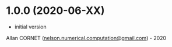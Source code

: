 # 1.0.0 (2020-06-XX)

* initial version



Allan CORNET (nelson.numerical.computation@gmail.com) - 2020